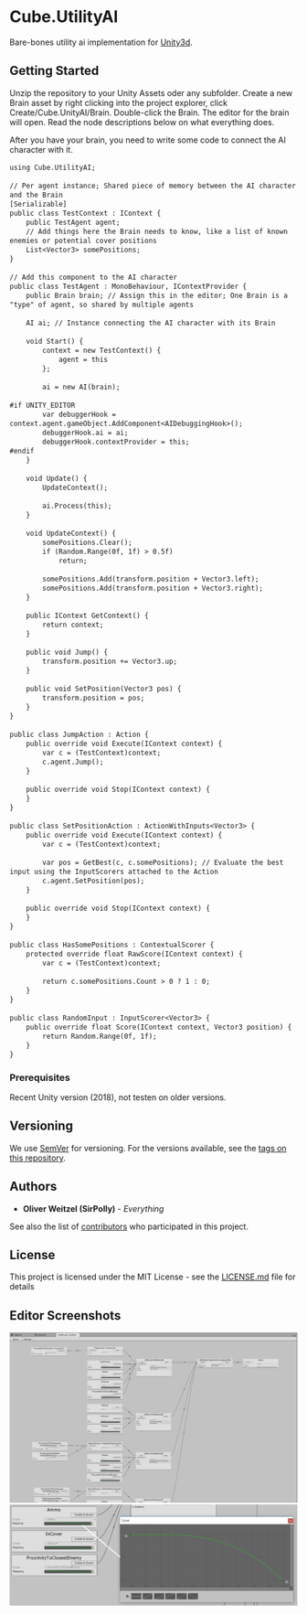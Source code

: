 # Cube.UtilityAI
Bare-bones utility ai implementation for [Unity3d](https://unity3d.com).

## Getting Started
Unzip the repository to your Unity Assets oder any subfolder. Create a new Brain asset by right clicking into the project explorer, click Create/Cube.UnityAI/Brain. Double-click the Brain. The editor for the brain will open. Read the node descriptions below on what everything does.

After you have your brain, you need to write some code to connect the AI character with it.


    using Cube.UtilityAI;

    // Per agent instance; Shared piece of memory between the AI character and the Brain
    [Serializable]
    public class TestContext : IContext {
        public TestAgent agent;
        // Add things here the Brain needs to know, like a list of known enemies or potential cover positions
        List<Vector3> somePositions;
    }

    // Add this component to the AI character
    public class TestAgent : MonoBehaviour, IContextProvider {
        public Brain brain; // Assign this in the editor; One Brain is a "type" of agent, so shared by multiple agents

        AI ai; // Instance connecting the AI character with its Brain

        void Start() {
            context = new TestContext() {
                agent = this
            };

            ai = new AI(brain);

    #if UNITY_EDITOR
            var debuggerHook = context.agent.gameObject.AddComponent<AIDebuggingHook>();
            debuggerHook.ai = ai;
            debuggerHook.contextProvider = this;
    #endif
        }

        void Update() {
            UpdateContext();

            ai.Process(this);
        }

        void UpdateContext() {
            somePositions.Clear();
            if (Random.Range(0f, 1f) > 0.5f)
                return;

            somePositions.Add(transform.position + Vector3.left);
            somePositions.Add(transform.position + Vector3.right);
        }

        public IContext GetContext() {
            return context;
        }

        public void Jump() {
            transform.position += Vector3.up;
        }

        public void SetPosition(Vector3 pos) {
            transform.position = pos;
        }
    }

    public class JumpAction : Action {
        public override void Execute(IContext context) {
            var c = (TestContext)context;
            c.agent.Jump();
        }

        public override void Stop(IContext context) {
        }
    }

    public class SetPositionAction : ActionWithInputs<Vector3> {
        public override void Execute(IContext context) {
            var c = (TestContext)context;

            var pos = GetBest(c, c.somePositions); // Evaluate the best input using the InputScorers attached to the Action
            c.agent.SetPosition(pos);
        }

        public override void Stop(IContext context) {
        }
    }

    public class HasSomePositions : ContextualScorer {
        protected override float RawScore(IContext context) {
            var c = (TestContext)context;

            return c.somePositions.Count > 0 ? 1 : 0;
        }
    }

    public class RandomInput : InputScorer<Vector3> {
        public override float Score(IContext context, Vector3 position) {
            return Random.Range(0f, 1f);
        }
    }

### Prerequisites
Recent Unity version (2018), not testen on older versions.

## Versioning
We use [SemVer](http://semver.org/) for versioning. For the versions available, see the [tags on this repository](https://bitbucket.org/unique-code/cube.utilityai/downloads/?tab=tags).

## Authors
* **Oliver Weitzel (SirPolly)** - *Everything*

See also the list of [contributors](https://bitbucket.org/unique-code/cube.utilityai/addon/bitbucket-graphs/graphs-repo-page#!graph=contributors) who participated in this project.

## License
This project is licensed under the MIT License - see the [LICENSE.md](LICENSE.md) file for details

## Editor Screenshots
![Editor](Docs/Editor.png)
![Scoring](Docs/Scoring.png)
